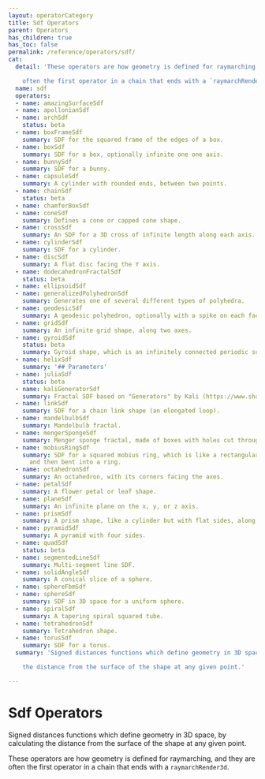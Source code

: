 ```yaml
---
layout: operatorCategory
title: Sdf Operators
parent: Operators
has_children: true
has_toc: false
permalink: /reference/operators/sdf/
cat:
  detail: 'These operators are how geometry is defined for raymarching, and they are

    often the first operator in a chain that ends with a `raymarchRender3d`.'
  name: sdf
  operators:
  - name: amazingSurfaceSdf
  - name: apollonianSdf
  - name: archSdf
    status: beta
  - name: boxFrameSdf
    summary: SDF for the squared frame of the edges of a box.
  - name: boxSdf
    summary: SDF for a box, optionally infinite one one axis.
  - name: bunnySdf
    summary: SDF for a bunny.
  - name: capsuleSdf
    summary: A cylinder with rounded ends, between two points.
  - name: chainSdf
    status: beta
  - name: chamferBoxSdf
  - name: coneSdf
    summary: Defines a cone or capped cone shape.
  - name: crossSdf
    summary: An SDF for a 3D cross of infinite length along each axis.
  - name: cylinderSdf
    summary: SDF for a cylinder.
  - name: discSdf
    summary: A flat disc facing the Y axis.
  - name: dodecahedronFractalSdf
    status: beta
  - name: ellipsoidSdf
  - name: generalizedPolyhedronSdf
    summary: Generates one of several different types of polyhedra.
  - name: geodesicSdf
    summary: A geodesic polyhedron, optionally with a spike on each face.
  - name: gridSdf
    summary: An infinite grid shape, along two axes.
  - name: gyroidSdf
    status: beta
    summary: Gyroid shape, which is an infinitely connected periodic surface.
  - name: helixSdf
    summary: '## Parameters'
  - name: juliaSdf
    status: beta
  - name: kaliGeneratorSdf
    summary: Fractal SDF based on "Generators" by Kali (https://www.shadertoy.com/view/Xtf3Rn).
  - name: linkSdf
    summary: SDF for a chain link shape (an elongated loop).
  - name: mandelbulbSdf
    summary: Mandelbulb fractal.
  - name: mengerSpongeSdf
    summary: Menger sponge fractal, made of boxes with holes cut through each axis.
  - name: mobiusRingSdf
    summary: SDF for a squared mobius ring, which is like a rectangular bar twisted
      and then bent into a ring.
  - name: octahedronSdf
    summary: An octahedron, with its corners facing the axes.
  - name: petalSdf
    summary: A flower petal or leaf shape.
  - name: planeSdf
    summary: An infinite plane on the x, y, or z axis.
  - name: prismSdf
    summary: A prism shape, like a cylinder but with flat sides, along the z axis.
  - name: pyramidSdf
    summary: A pyramid with four sides.
  - name: quadSdf
    status: beta
  - name: segmentedLineSdf
    summary: Multi-segment line SDF.
  - name: solidAngleSdf
    summary: A conical slice of a sphere.
  - name: sphereFbmSdf
  - name: sphereSdf
    summary: SDF in 3D space for a uniform sphere.
  - name: spiralSdf
    summary: A tapering spiral squared tube.
  - name: tetrahedronSdf
    summary: Tetrahedron shape.
  - name: torusSdf
    summary: SDF for a torus.
  summary: 'Signed distances functions which define geometry in 3D space, by calculating

    the distance from the surface of the shape at any given point.'

---
```


# Sdf Operators

Signed distances functions which define geometry in 3D space, by calculating
the distance from the surface of the shape at any given point.

These operators are how geometry is defined for raymarching, and they are
often the first operator in a chain that ends with a `raymarchRender3d`.
